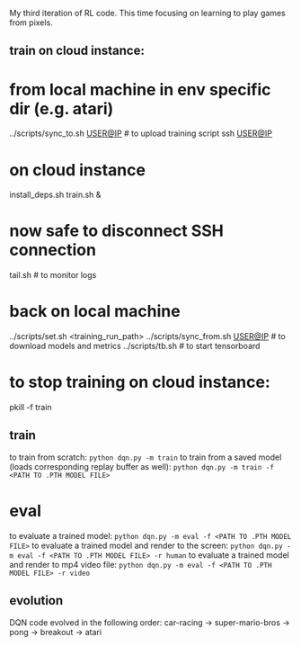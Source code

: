 My third iteration of RL code.  This time focusing on learning to play games from pixels.

## train on cloud instance:
# from local machine in env specific dir (e.g. atari)
../scripts/sync_to.sh <USER@IP>  # to upload training script
ssh <USER@IP>
# on cloud instance
install_deps.sh
train.sh &
# now safe to disconnect SSH connection
tail.sh  # to monitor logs
# back on local machine
../scripts/set.sh <training_run_path>
../scripts/sync_from.sh <USER@IP>  # to download models and metrics
../scripts/tb.sh  # to start tensorboard
# to stop training on cloud instance:
pkill -f train



## train
to train from scratch: `python dqn.py -m train`
to train from a saved model (loads corresponding replay buffer as well): `python dqn.py -m train -f <PATH TO .PTH MODEL FILE>`

# eval
to evaluate a trained model: `python dqn.py -m eval -f <PATH TO .PTH MODEL FILE>`
to evaluate a trained model and render to the screen: `python dqn.py -m eval -f <PATH TO .PTH MODEL FILE> -r human`
to evaluate a trained model and render to mp4 video file: `python dqn.py -m eval -f <PATH TO .PTH MODEL FILE> -r video`


## evolution
DQN code evolved in the following order: car-racing -> super-mario-bros -> pong -> breakout -> atari